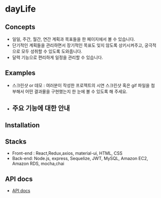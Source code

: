 # dayLife

## Concepts
  - 일일, 주간, 월간, 연간 계획과 목표들을 한 페이지에서 볼 수 있습니다.
  - 단기적인 계획들을 관리하면서 장기적인 목표도 잊지 않도록 상키시켜주고, 궁극적으로 모두 성취할 수 있도록 도와줍니다.
  - 달력 기능으로 편리하게 일정을 관리할 수 있습니다.
  
## Examples
- 스크린샷 or 데모 : 여러분이 작성한 프로젝트의 시연 스크린샷 혹은 gif 파일을 첨부해서 어떤 결과물을 구현했는지 한 눈에 볼 수 있도록 해 주세요. 
- 주요 기능에 대한 안내 
  - 
  
## Installation


## Stacks
  - Front-end : React,Redux,axios, material-ui, HTML, CSS
  - Back-end: Node.js, express, Sequelize, JWT, MySQL, Amazon EC2, Amazon RDS, mocha,chai

## API docs
  - [API docs](https://github.com/codestates/dayLife/wiki/API-docs)


